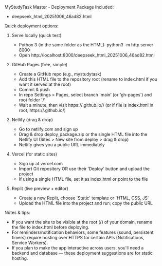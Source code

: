 MyStudyTask Master - Deployment Package
Included:
- deepseek_html_20251006_46ad82.html

Quick deployment options:

1) Serve locally (quick test)
   - Python 3 (in the same folder as the HTML):
     python3 -m http.server 8000
   - Open http://localhost:8000/deepseek_html_20251006_46ad82.html

2) GitHub Pages (free, simple)
   - Create a GitHub repo (e.g., mystudytask)
   - Add this HTML file to the repository root (rename to index.html if you want it served at the root)
   - Commit & push
   - In repo Settings > Pages, select branch 'main' (or 'gh-pages') and root folder '/'
   - Wait a minute, then visit https://<your-username>.github.io/<repo-name>/ (or if file is index.html in root, https://<your-username>.github.io/)

3) Netlify (drag & drop)
   - Go to netlify.com and sign up
   - Drag & drop deploy_package.zip or the single HTML file into the Netlify UI (Sites > New site from deploy > drag & drop)
   - Netlify gives you a public URL immediately

4) Vercel (for static sites)
   - Sign up at vercel.com
   - Import Git repository OR use their 'Deploy' button and upload the project
   - If using a single HTML file, set it as index.html or point to the file

5) Replit (live preview + editor)
   - Create a new Replit, choose 'Static' template or 'HTML, CSS, JS'
   - Upload the HTML file into the project and run; copy the public URL

Notes & tips:
- If you want the site to be visible at the root (/) of your domain, rename the file to index.html before deploying.
- For reminders/notification behaviors, some features (sound, persistent timers) require hosting over HTTPS for certain APIs (Notifications, Service Workers).
- If you plan to make the app interactive across users, you'll need a backend and database — these deployment suggestions are for static hosting.
